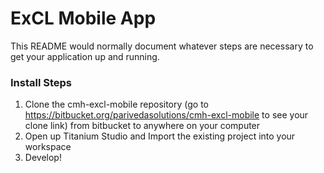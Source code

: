 # ExCL Mobile App #

This README would normally document whatever steps are necessary to get your application up and running.

### Install Steps ###

1. Clone the cmh-excl-mobile repository (go to https://bitbucket.org/parivedasolutions/cmh-excl-mobile to see your clone link) from bitbucket to anywhere on your computer
2. Open up Titanium Studio and Import the existing project into your workspace
3. Develop!